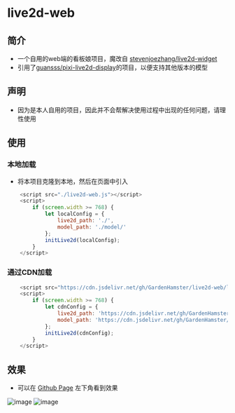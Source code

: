 # live2d-web
## 简介
- 一个自用的web端的看板娘项目，魔改自 [stevenjoezhang/live2d-widget](https://github.com/stevenjoezhang/live2d-widget)
- 引用了[guansss/pixi-live2d-display](https://github.com/guansss/pixi-live2d-display)的项目，以便支持其他版本的模型

## 声明
- 因为是本人自用的项目，因此并不会帮解决使用过程中出现的任何问题，请理性使用

## 使用
### 本地加载
- 将本项目克隆到本地，然后在页面中引入
```js
    <script src="./live2d-web.js"></script>
    <script>
        if (screen.width >= 768) {
            let localConfig = {
                live2d_path: './',
                model_path: './model/'
            };
            initLive2d(localConfig);
        }
    </script>
```

### 通过CDN加载
```js
    <script src="https://cdn.jsdelivr.net/gh/GardenHamster/live2d-web/live2d-web.js"></script>
    <script>
        if (screen.width >= 768) {
            let cdnConfig = {
                live2d_path: 'https://cdn.jsdelivr.net/gh/GardenHamster/live2d-web/',
                model_path: 'https://cdn.jsdelivr.net/gh/GardenHamster/live2d-web/model/'
            };
            initLive2d(cdnConfig);
        }
    </script>
```

## 效果
- 可以在 [Github Page](https://gardenhamster.github.io/live2d-web) 左下角看到效果 

![image](https://user-images.githubusercontent.com/89188316/210346873-631a598b-0cb8-4b95-a47b-2691781c7b3b.png)
![image](https://user-images.githubusercontent.com/89188316/210347110-ef1ba4c0-87db-4aaf-a140-0b2bc79ef500.png)

